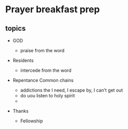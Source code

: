 # Prayer breakfast prep

## topics

* GOD

  * praise from the word

* Residents 

  * intercede from the word

* Repentance Common chains

  * addictions the I need, I escape by, I can't get out
  * do uou listen to holy spirit
  * 

* Thanks 

  * Fellowship


